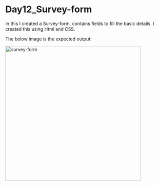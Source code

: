 # Day12_Survey-form

In this I created a Survey-form, contains fields to fill the basic details. I created this using Html and CSS.

The below image is the expected output:

<img width="422" alt="survey-form" src="https://github.com/AbiramiVP/Day12_Survey-form/assets/146667433/575a2118-fae3-4849-9af4-a33c51714d4e">
